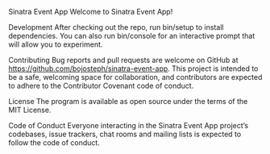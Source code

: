 Sinatra Event App
Welcome to Sinatra Event App! 




Development
After checking out the repo, run bin/setup to install dependencies. You can also run bin/console for an interactive prompt that will allow you to experiment.



Contributing
Bug reports and pull requests are welcome on GitHub at https://github.com/bojosteph/sinatra-event-app. This project is intended to be a safe, welcoming space for collaboration, and contributors are expected to adhere to the Contributor Covenant code of conduct.

License
The program is available as open source under the terms of the MIT License.

Code of Conduct
Everyone interacting in the Sinatra Event App project’s codebases, issue trackers, chat rooms and mailing lists is expected to follow the code of conduct.